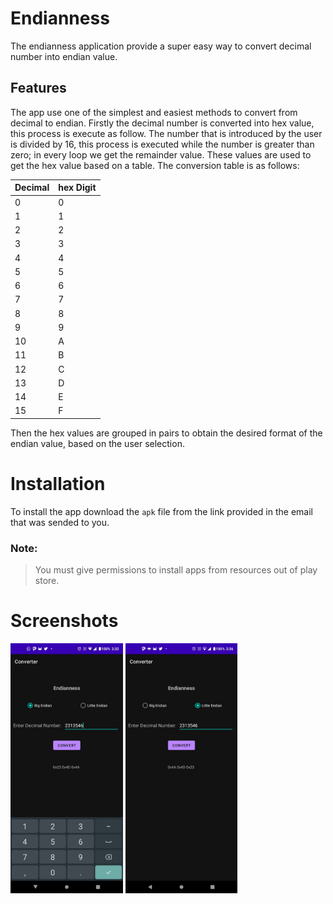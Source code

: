 # Endianness

The endianness application provide a super easy way to convert decimal number into endian value.

## Features
The app use one of the simplest and easiest methods to convert from decimal to endian. Firstly the decimal number is converted into hex value, this process is execute as follow.
The number that is introduced by the user is divided by 16, this process is executed while the number is greater than zero; in every loop we get the remainder value. These values are used to get the hex value based on a table. The conversion table is as follows:

| Decimal | hex Digit |
| ------ | ------ |
| 0 | 0 |
| 1 | 1 |
| 2 | 2 |
| 3 | 3 |
| 4 | 4 |
| 5 | 5 |
| 6 | 6 |
| 7 | 7 |
| 8 | 8 |
| 9 | 9 |
| 10 | A |
| 11 | B |
| 12 | C |
| 13 | D |
| 14 | E |
| 15 | F |


Then the hex values are grouped in pairs to obtain the desired format of the endian value, based on the user selection.

# Installation

To install the app download the `apk` file from the link provided in the email that was sended to you.

### Note:
> You must give permissions to install apps from resources out of play store.

# Screenshots

<img src="screenshots/big_endian.jpeg" height="400" alt="Big Endian Example"/> 

<img src="screenshots/little_endian.jpeg" height="400" alt="Little Endian Example"/>